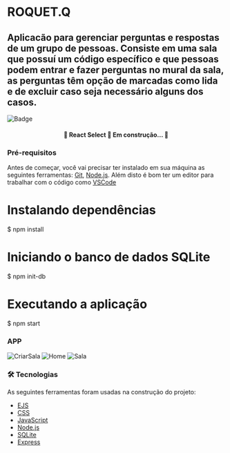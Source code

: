# ROQUET.Q
## Aplicacão para gerenciar perguntas e respostas de um grupo de pessoas. Consiste em uma sala que possuí um código específico e que pessoas podem entrar e fazer perguntas no mural da sala, as perguntas têm opção de marcadas como lida e de excluir caso seja necessário alguns dos casos.

![Badge](https://img.shields.io/badge/NLW-Rocketseat-%237159c1?style=for-the-badge&logo=ghost)

<h4 align="center"> 
	🚧  React Select 🚀 Em construção...  🚧
</h4>

### Pré-requisitos

Antes de começar, você vai precisar ter instalado em sua máquina as seguintes ferramentas:
[Git](https://git-scm.com), [Node.js](https://nodejs.org/en/). 
Além disto é bom ter um editor para trabalhar com o código como [VSCode](https://code.visualstudio.com/)

# Instalando dependências
$ npm install

# Iniciando o banco de dados SQLite
$ npm init-db

# Executando a aplicação
$ npm start

### APP
![CriarSala](https://user-images.githubusercontent.com/62676354/123648152-19896880-d7ff-11eb-8eb7-106ccb6b0855.png)
![Home](https://user-images.githubusercontent.com/62676354/123648165-1b532c00-d7ff-11eb-969a-a111dcc6f68d.png)
![Sala](https://user-images.githubusercontent.com/62676354/123648180-1c845900-d7ff-11eb-8647-09d8faf10ba4.png)





### 🛠 Tecnologias

As seguintes ferramentas foram usadas na construção do projeto:

- [EJS](https://ejs.co//)
- [CSS](https://www.w3schools.com/css/)
- [JavaScript](https://www.javascript.com/)
- [Node.js](https://nodejs.org/en/)
- [SQLite](https://www.sqlite.org/index.html)
- [Express](https://expressjs.com/pt-br/)
